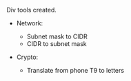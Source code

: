 Div tools created.

* Network:
    - Subnet mask to CIDR
    - CIDR to subnet mask

* Crypto:
    - Translate from phone T9 to letters